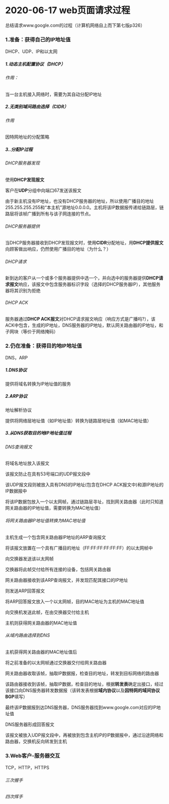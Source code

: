 # 2020-06-17 web页面请求过程

总结请求www.google.com的过程（计算机网络自上而下第七版p326）

### 1.准备：获得自己的IP地址值

DHCP、UDP、IP和以太网

##### 1.动态主机配置协议（DHCP）

###### 作用：

当一台主机接入网络时，需要为其自动分配IP地址

##### 2.无类别域间路由选择（CIDR）

###### 作用

因特网地址的分配策略

##### 3..分配IP过程

###### DHCP服务器发现

使用**DHCP发现报文**

客户在**UDP**分组中向端口67发送该报文

由于新主机没有IP地址，也没有DHCP服务器的地址，所以使用广播目的地址255.255.255.255和“本主机”源地址0.0.0.0。主机将该IP数据报传递给链路层，链路层将该帧广播到所有与该子网连接的节点。

###### DHCP服务器提供

当DHCP服务器接收到DHCP发现报文时，使用**CIDR**分配地址，用**DHCP提供报文**向顾客做出响应，仍然使用广播目的地址（为什么？）

###### DHCP请求

新到达的客户从一个或多个服务器提供中选一个，并向选中的服务器提供**DHCP请求报文**响应，该报文中包含服务器标识字段（选择的DHCP服务器IP），其他服务器将其识别为拒绝

###### DHCP ACK

服务器通过**DHCP ACK报文**对DHCP请求报文响应（响应方式是广播吗?），该ACK中包含，生成的IP地址，DNS服务器的IP地址，默认网关路由器的IP地址，和子网块（等价于网络掩码）

### 2.仍在准备：获得目的地IP地址值

DNS，ARP

##### 1.DNS协议

提供将域名转换为IP地址值的服务

##### 2.ARP协议

地址解析协议

提供将网络层地址值（如IP地址值）转换为链路层地址值（如MAC地址值）

##### 3.从DNS获取目的地IP地址值过程

###### DNS查询报文

将域名地址放入该报文

该报文防止在具有53号端口的UDP报文段中

该UDP报文段则被放入具有DNS的IP地址(包含在DHCP ACK报文中)和源IP地址的 IP数据报中

将该IP数据包放入一个以太网帧，通过链路层寻址，找到网关路由器（此时只知道网关路由器的IP地址值，需要转换为MAC地址值）

###### 将网关路由器IP地址值转换为MAC地址值

主机生成一个包含网关路由器IP地址的ARP查询报文

将该报文放置在一个具有广播目的地址（FF:FF:FF:FF:FF:FF）的以太网帧中

向交换器发送该以太网帧

交换器将此帧交付给所有连接的设备，包括网关路由器

网关路由器接收到该ARP查询报文，并发现匹配其接口的IP地址

则发送ARP回答报文

将ARP回答报文放入一个以太网帧，目的MAC地址为主机的MAC地址值

向交换机发送此帧，在由交换器交付给主机

主机则获得网关路由器的MAC地址值

###### 从域内路由选择到DNS

主机获得网关路由器的MAC地址值后

将之前准备的以太网帧通过交换器交付给网关路由器

网关路由器收取该帧，抽取IP数据报，检查目的地址，转发到目标网络的路由器

该路由器接收到该帧，抽取IP数据，检查目的地址，根据**转发表**确定出接口，经过该接口向DNS服务器转发数据报（该转发表根据**域内协议**以及**因特网的域间协议BGP**填写）

最终该IP数据报到达DNS服务器，DNS服务器找到www.google.com对应的IP地址值

DNS服务器形成回答报文

该报文被放入UDP报文段中，再被放到包含主机IP的IP数据报中，通过沿途网络和路由器，交换机反向转发到主机

### 3.Web客户-服务器交互

TCP，HTTP，HTTPS

###### 三次握手

###### 四次挥手